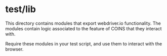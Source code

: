 # test/lib

This directory contains modules that export webdriver.io functionality.
The modules contain logic associated to the feature of COINS that they interact with.

Require these modules in your test script, and use them to interact with the browser.
